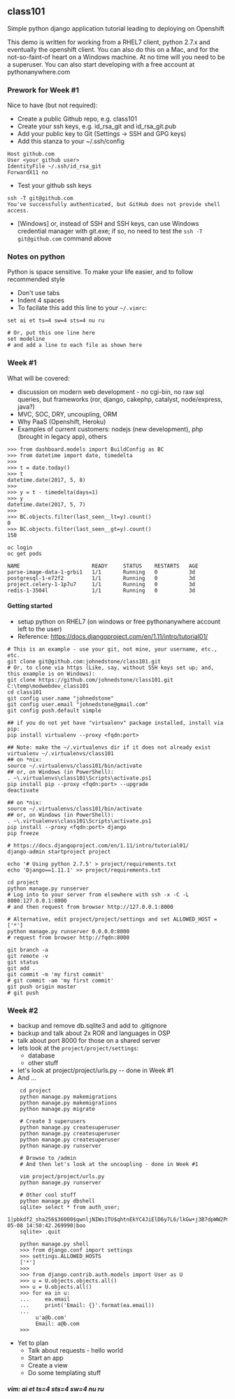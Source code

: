## class101
Simple python django application tutorial leading to deploying on Openshift

This demo is written for working from a RHEL7 client, python 2.7.x and eventually the openshift client. You can also do this on a Mac, and for the not-so-faint-of heart on a Windows machine.  At no time will you need to be a superuser.  You can also start developing with a free account at pythonanywhere.com


### Prework for Week #1

Nice to have (but not required):

* Create a public Github repo, e.g. class101
* Create your ssh keys, e.g. id_rsa_git and id_rsa_git.pub
* Add your public key to Git (Settings -> SSH and GPG keys)
* Add this stanza to your ~/.ssh/config

```
Host github.com
User <your github user>
IdentityFile ~/.ssh/id_rsa_git
ForwardX11 no
```

* Test your github ssh keys

```
ssh -T git@github.com
You've successfully authenticated, but GitHub does not provide shell access.
```

* \[Windows] or, instead of SSH and SSH keys, can use Windows credential manager with git.exe; if so, no need to test the `ssh -T git@github.com` command above

### Notes on python
Python is space sensitive.  To make your life easier, and to follow recommended style

* Don't use tabs
* Indent 4 spaces
* To facilate this add this line to your `~/.vimrc`:

```
set ai et ts=4 sw=4 sts=4 nu ru

# Or, put this one line here
set modeline
# and add a line to each file as shown here

```


### Week #1
What will be covered:

* discussion on modern web development - no cgi-bin, no raw sql queries, but frameworks (ror, django, cakephp, catalyst, node/express, java?)
* MVC, SOC, DRY, uncoupling, ORM
* Why PaaS (Openshift, Heroku)
* Examples of current customers: nodejs (new development), php (brought in legacy app), others

```
>>> from dashboard.models import BuildConfig as BC
>>> from datetime import date, timedelta
>>>
>>> t = date.today()
>>> t
datetime.date(2017, 5, 8)
>>>
>>> y = t - timedelta(days=1)
>>> y
datetime.date(2017, 5, 7)
>>>
>>> BC.objects.filter(last_seen__lt=y).count()
0
>>> BC.objects.filter(last_seen__gt=y).count()
150

```

```
oc login
oc get pods

NAME                       READY     STATUS    RESTARTS   AGE
parse-image-data-1-grbi1   1/1       Running   0          3d
postgresql-1-e72f2         1/1       Running   0          3d
project.celery-1-1p7u7     1/1       Running   0          3d
redis-1-3504l              1/1       Running   0          3d
```



#### Getting started
* setup python on RHEL7 (on windows or free pythonanywhere account left to the user)
* Reference: https://docs.djangoproject.com/en/1.11/intro/tutorial01/

```
# This is an example - use your git, not mine, your username, etc., etc.
git clone git@github.com:johnedstone/class101.git
# Or, to clone via https (Like, say, without SSH keys set up; and, this example is on Windows):
git clone https://github.com/johnedstone/class101.git C:\temp\modwebdev_class101
cd class101
git config user.name "johnedstone"
git config user.email "johnedstone@gmail.com"
git config push.default simple

## if you do not yet have "virtualenv" package installed, install via pip:
pip install virtualenv --proxy <fqdn:port>

## Note: make the ~/.virtualenvs dir if it does not already exist
virtualenv ~/.virtualenvs/class101
## on *nix:
source ~/.virtualenvs/class101/bin/activate
## or, on Windows (in PowerShell):
. ~\.virtualenvs\class101\Scripts\activate.ps1
pip install pip --proxy <fqdn:port> --upgrade
deactivate

## on *nix:
source ~/.virtualenvs/class101/bin/activate
## or, on Windows (in PowerShell):
. ~\.virtualenvs\class101\Scripts\activate.ps1
pip install --proxy <fqdn:port> django
pip freeze

# https://docs.djangoproject.com/en/1.11/intro/tutorial01/
django-admin startproject project

echo '# Using python 2.7.5' > project/requirements.txt
echo 'Django==1.11.1' >> project/requirements.txt

cd project
python manage.py runserver
# Log into to your server from elsewhere with ssh -x -C -L 8000:127.0.0.1:8000
# and then request from browser http://127.0.0.1:8000

# Alternative, edit project/project/settings and set ALLOWED_HOST = ['*']
python manage.py runserver 0.0.0.0:8000
# request from browser http://fqdn:8000

git branch -a
git remote -v
git status
git add .
git commit -m 'my first commit'
# git commit -am 'my first commit'
git push origin master
# git push
```


### Week #2

* backup and remove db.sqlite3 and add to .gitignore
* backup and talk about 2x ROR and languages in OSP
* talk about port 8000 for those on a shared server
* lets look at the `project/project/settings`:
    * database
    * other stuff
* let's look at project/project/urls.py -- done in Week #1
* And ...

```
    cd project
    python manage.py makemigrations
    python manage.py makemigrations
    python manage.py migrate

    # Create 3 superusers
    python manage.py createsuperuser
    python manage.py createsuperuser
    python manage.py createsuperuser
    python manage.py runserver

    # Browse to /admin
    # And then let's look at the uncoupling - done in Week #1

    vim project/project/urls.py
    python manage.py runserver

    # Other cool stuff
    python manage.py dbshell
    sqlite> select * from auth_user;
    1|pbkdf2_sha256$36000$qwnljNIWs1TU$qhtnEkYC4JiElD6y7L6/lkGw+j3B7dpWW2Pm1Ak0DKs=||1|||a@b.com|1|1|2017-05-08 14:50:42.269990|boo
    sqlite> .quit

    python manage.py shell
    >>> from django.conf import settings
    >>> settings.ALLOWED_HOSTS
    ['*']
    >>>
    >>> from django.contrib.auth.models import User as U
    >>> u = U.objects.objects.all()
    >>> u = U.objects.all()
    >>> for ea in u:
    ...     ea.email
    ...     print('Email: {}'.format(ea.email))
    ...
         u'a@b.com'
         Email: a@b.com
    >>>

```

* Yet to plan
    * Talk about requests - hello world
    * Start an app
    * Create a view
    * Do some templating  stuff


##### vim: ai et ts=4 sts=4 sw=4 nu ru
